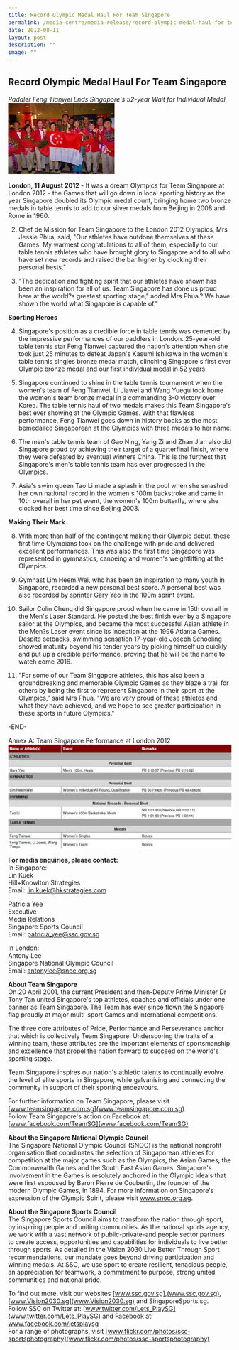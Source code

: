 ```yaml
---
title: Record Olympic Medal Haul For Team Singapore
permalink: /media-centre/media-release/record-olympic-medal-haul-for-team-singapore/
date: 2012-08-11
layout: post
description: ""
image: ""
---
```

## **Record Olympic Medal Haul For Team Singapore**

*Paddler Feng Tianwei Ends Singapore's 52-year Wait for Individual Medal*
![](/images/Media%20Centre/Media%20Release/2012/Aug/RECORDOLYMPICMEDALHAULFORTEAMSINGAPOREMainPar0042Imagegif.gif)
	
**London, 11 August 2012** - It was a dream Olympics for Team Singapore at London 2012 - the Games that will go down in local sporting history as the year Singapore doubled its Olympic medal count, bringing home two bronze medals in table tennis to add to our silver medals from Beijing in 2008 and Rome in 1960.

2. Chef de Mission for Team Singapore to the London 2012 Olympics, Mrs Jessie Phua, said, "Our athletes have outdone themselves at these Games. My warmest congratulations to all of them, especially to our table tennis athletes who have brought glory to Singapore and to all who have set new records and raised the bar higher by clocking their personal bests."

3. "The dedication and fighting spirit that our athletes have shown has been an inspiration for all of us. Team Singapore has done us proud here at the world?s greatest sporting stage," added Mrs Phua.? We have shown the world what Singapore is capable of."

**Sporting Heroes**

4. Singapore's position as a credible force in table tennis was cemented by the impressive performances of our paddlers in London. 25-year-old table tennis star Feng Tianwei captured the nation's attention when she took just 25 minutes to defeat Japan's Kasumi Ishikawa in the women's table tennis singles bronze medal match, clinching Singapore's first ever Olympic bronze medal and our first individual medal in 52 years.

5. Singapore continued to shine in the table tennis tournament when the women's team of Feng Tianwei, Li Jiawei and Wang Yuegu took home the women's team bronze medal in a commanding 3-0 victory over Korea. The table tennis haul of two medals makes this Team Singapore's best ever showing at the Olympic Games. With that flawless performance, Feng Tianwei goes down in history books as the most bemedalled Singaporean at the Olympics with three medals to her name.

6. The men's table tennis team of Gao Ning, Yang Zi and Zhan Jian also did Singapore proud by achieving their target of a quarterfinal finish, where they were defeated by eventual winners China. This is the furthest that Singapore's men's table tennis team has ever progressed in the Olympics.

7. Asia's swim queen Tao Li made a splash in the pool when she smashed her own national record in the women's 100m backstroke and came in 10th overall in her pet event, the women's 100m butterfly, where she clocked her best time since Beijing 2008.

**Making Their Mark**

8. With more than half of the contingent making their Olympic debut, these first time Olympians took on the challenge with pride and delivered excellent performances. This was also the first time Singapore was represented in gymnastics, canoeing and women's weightlifting at the Olympics.

9. Gymnast Lim Heem Wei, who has been an inspiration to many youth in Singapore, recorded a new personal best score. A personal best was also recorded by sprinter Gary Yeo in the 100m sprint event.

10. Sailor Colin Cheng did Singapore proud when he came in 15th overall in the Men's Laser Standard. He posted the best finish ever by a Singapore sailor at the Olympics, and became the most successful Asian athlete in the Men?s Laser event since its inception at the 1996 Atlanta Games. Despite setbacks, swimming sensation 17-year-old Joseph Schooling showed maturity beyond his tender years by picking himself up quickly and put up a credible performance, proving that he will be the name to watch come 2016.

11. "For some of our Team Singapore athletes, this has also been a groundbreaking and memorable Olympic Games as they blaze a trail for others by being the first to represent Singapore in their sport at the Olympics," said Mrs Phua. "We are very proud of these athletes and what they have achieved, and we hope to see greater participation in these sports in future Olympics."

-END-

Annex A: Team Singapore Performance at London 2012
![](/images/Media%20Centre/Media%20Release/2012/Aug/RECORDOLYMPICMEDALHAULFORTEAMSINGAPOREMainPar0051Imagegif.gif)

**For media enquiries, please contact:**
<br>
In Singapore:
<br>Lin Kuek
<br>Hill+Knowlton Strategies
<br>Email: [lin.kuek@hkstrategies.com](lin.kuek@hkstrategies.com)

Patricia Yee
<br>Executive
<br>Media Relations
<br>Singapore Sports Council
<br>Email: [patricia_yee@ssc.gov.sg](patricia_yee@ssc.gov.sg)

In London:
<br>Antony Lee
<br>Singapore National Olympic Council
<br>Email: [antonylee@snoc.org.sg](antonylee@snoc.org.sg)

**About Team Singapore**
<br>
On 20 April 2001, the current President and then-Deputy Prime Minister Dr Tony Tan united Singapore's top athletes, coaches and officials under one banner as Team Singapore. The Team has ever since flown the Singapore flag proudly at major multi-sport Games and international competitions.

The three core attributes of Pride, Performance and Perseverance anchor that which is collectively Team Singapore. Underscoring the traits of a winning team, these attributes are the important elements of sportsmanship and excellence that propel the nation forward to succeed on the world's sporting stage.

Team Singapore inspires our nation's athletic talents to continually evolve the level of elite sports in Singapore, while galvanising and connecting the community in support of their sporting endeavours.

For further information on Team Singapore, please visit [www.teamsingapore.com.sg](www.teamsingapore.com.sg)
<br>
Follow Team Singapore's action on Facebook at: [www.facebook.com/TeamSG](www.facebook.com/TeamSG)

**About the Singapore National Olympic Council**
<br>
The Singapore National Olympic Council (SNOC) is the national nonprofit organisation that coordinates the selection of Singaporean athletes for competition at the major games such as the Olympics, the Asian Games, the Commonwealth Games and the South East Asian Games. Singapore's involvement in the Games is resolutely anchored in the Olympic ideals that were first espoused by Baron Pierre de Coubertin, the founder of the modern Olympic Games, in 1894. For more information on Singapore's expression of the Olympic Spirit, please visit www.snoc.org.sg.

**About the Singapore Sports Council**
<br>
The Singapore Sports Council aims to transform the nation through sport, by inspiring people and uniting communities. As the national sports agency, we work with a vast network of public-private-and people sector partners to create access, opportunities and capabilities for individuals to live better through sports. As detailed in the Vision 2030 Live Better Through Sport recommendations, our mandate goes beyond driving participation and winning medals. At SSC, we use sport to create resilient, tenacious people, an appreciation for teamwork, a commitment to purpose, strong united communities and national pride.

To find out more, visit our websites [www.ssc.gov.sg],(www.ssc.gov.sg), [www.Vision2030.sg](www.Vision2030.sg) and SingaporeSports.sg.
<br>
Follow SSC on Twitter at: [www.twitter.com/Lets_PlaySG](www.twitter.com/Lets_PlaySG) and Facebook at: www.facebook.com/letsplaysg
<br>
For a range of photographs, visit [www.flickr.com/photos/ssc-sportsphotography](www.flickr.com/photos/ssc-sportsphotography)
